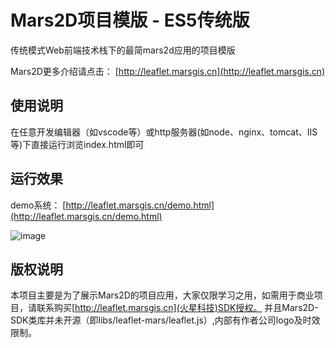 # Mars2D项目模版 - ES5传统版
 传统模式Web前端技术栈下的最简mars2d应用的项目模版
  
Mars2D更多介绍请点击： [http://leaflet.marsgis.cn](http://leaflet.marsgis.cn)


## 使用说明
 在任意开发编辑器（如vscode等）或http服务器(如node、nginx、tomcat、IIS等)下直接运行浏览index.html即可


## 运行效果
 demo系统： [http://leaflet.marsgis.cn/demo.html](http://leaflet.marsgis.cn/demo.html)

 ![image](http://leaflet.marsgis.cn/docs/img/project/1.jpg)
 
 
## 版权说明
 本项目主要是为了展示Mars2D的项目应用，大家仅限学习之用，如需用于商业项目，请联系购买[http://leaflet.marsgis.cn](火星科技)SDK授权。
 并且Mars2D-SDK类库并未开源（即libs/leaflet-mars/leaflet.js）,内部有作者公司logo及时效限制。